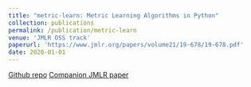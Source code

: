 ```yaml
---
title: "metric-learn: Metric Learning Algorithms in Python"
collection: publications
permalink: /publication/metric-learn
venue: 'JMLR OSS track'
paperurl: 'https://www.jmlr.org/papers/volume21/19-678/19-678.pdf'
date: 2020-01-01
---
```

[Github repo](https://github.com/scikit-learn-contrib/metric-learn)
[Companion JMLR paper](https://www.jmlr.org/papers/volume21/19-678/19-678.pdf)

